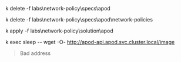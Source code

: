 
k delete -f labs\network-policy\specs\apod

k delete -f labs\network-policy\specs\apod\network-policies

k apply -f labs\network-policy\solution\apod



k exec sleep -- wget -O- http://apod-api.apod.svc.cluster.local/image

> Bad address